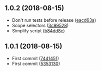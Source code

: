 <a name="1.0.2"></a>
## 1.0.2 (2018-08-15)

* Don't run tests before release ([eacd63a](https://github.com/Kikobeats/twdown/commit/eacd63a))
* Scope selectors ([3c99528](https://github.com/Kikobeats/twdown/commit/3c99528))
* Simplify script ([b84dd8c](https://github.com/Kikobeats/twdown/commit/b84dd8c))



<a name="1.0.1"></a>
## 1.0.1 (2018-08-15)

* First commit ([7441451](https://github.com/Kikobeats/twdown/commit/7441451))
* First commit ([5353130](https://github.com/Kikobeats/twdown/commit/5353130))



